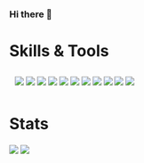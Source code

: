 ### Hi there 👋
<h1> Skills & Tools</h1>
<div style="display: inline-block; margin: 10px;">
  <img src="https://img.icons8.com/color/60/000000/javascript--v1.png"/>
  <img src="https://img.icons8.com/color/60/000000/angularjs.png"/>
  <img src="https://img.icons8.com/color/60/000000/typescript.png"/>
  <img src="https://img.icons8.com/color/60/000000/html-5--v1.png"/>
  <img src="https://img.icons8.com/color/60/000000/css3.png"/>
  <img src="https://img.icons8.com/color/60/000000/sass.png"/>
  <img src="https://img.icons8.com/color/60/000000/bootstrap.png"/>
  <img src="https://img.icons8.com/color/60/000000/visual-studio-code-2019.png"/>
  <img src="https://img.icons8.com/color/60/000000/gitlab.png"/>
  <img src="https://img.icons8.com/color/60/000000/git.png"/>
  <img src="https://img.icons8.com/dusk/64/000000/postman-api.png"/>
  
</div>

<h1> Stats </h1>
<img align="center" src="https://github-readme-stats.vercel.app/api/top-langs/?username=ypezoa&theme=tokyonight" />
  <img align="center" src="https://github-readme-stats.vercel.app/api?username=ypezoa&theme=tokyonight&show_icons=true" />
<!--
**YPEZOA/ypezoa** is a ✨ _special_ ✨ repository because its `README.md` (this file) appears on your GitHub profile.

Here are some ideas to get you started:

- 🔭 I’m currently working on ...
  <a href="https://github.com/ypezoa/github-readme-stats">
    <img align="center" src="https://github-readme-stats.vercel.app/api/pin/?username=ypezoa&repo=github-readme-stats" />
  </a>
  <a href="https://github.com/ypezoa/convoychat">
    <img align="center" src="https://github-readme-stats.vercel.app/api/pin/?username=ypezoa&repo=convoychat" />
  </a>
- 🌱 I’m currently learning ...
- 👯 I’m looking to collaborate on ...
- 🤔 I’m looking for help with ...
- 💬 Ask me about ...
- 📫 How to reach me: ...
- 😄 Pronouns: ...
- ⚡ Fun fact: ...
-->
